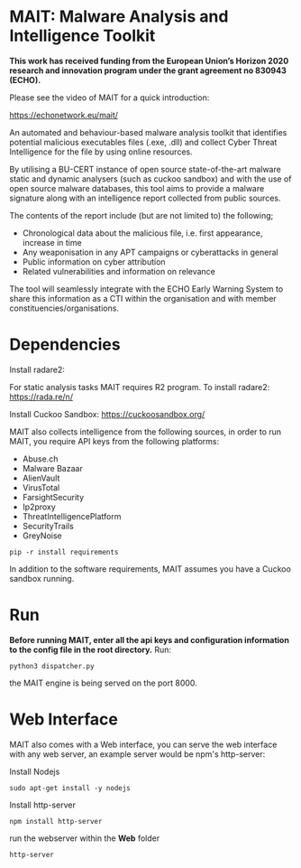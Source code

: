 # MAIT: Malware Analysis and Intelligence Toolkit

**This work has received funding from the European Union’s Horizon 2020 research and innovation program under the grant agreement no 830943 (ECHO).**

Please see the video of MAIT for a quick introduction:

https://echonetwork.eu/mait/


An automated and behaviour-based malware analysis toolkit that identifies potential malicious executables files (.exe, .dll) and collect Cyber Threat Intelligence for the file by using online resources.  

By utilising a BU-CERT instance of open source state-of-the-art malware static and dynamic analysers (such as cuckoo sandbox) and with the use of open source malware databases, this tool aims to provide a malware signature along with an intelligence report collected from public sources.  

The contents of the report include (but are not limited to) the following;  

* Chronological data about the malicious file, i.e. first appearance, increase in time  
* Any weaponisation in any APT campaigns or cyberattacks in general 
* Public information on cyber attribution 
* Related vulnerabilities and information on relevance 

The tool will seamlessly integrate with the ECHO Early Warning System to share this information as a CTI within the organisation and with member constituencies/organisations. 

# Dependencies
Install radare2: 

For static analysis tasks MAIT requires R2 program. To install radare2:
https://rada.re/n/

Install Cuckoo Sandbox:
https://cuckoosandbox.org/

MAIT also collects intelligence from the following sources, in order to run MAIT, you require API keys from the following platforms: 

* Abuse.ch
* Malware Bazaar
* AlienVault
* VirusTotal
* FarsightSecurity
* Ip2proxy
* ThreatIntelligencePlatform
* SecurityTrails
* GreyNoise

```
pip -r install requirements
```

In addition to the software requirements, MAIT assumes you have a Cuckoo sandbox running. 

# Run
**Before running MAIT, enter all the api keys and configuration information to the config file in the root directory.**
Run:

```
python3 dispatcher.py
```
the MAIT engine is being served on the port 8000. 

# Web Interface
MAIT also comes with a Web interface, you can serve the web interface with any web server, an example server would be npm's http-server:

Install Nodejs 
```
sudo apt-get install -y nodejs
```
Install http-server
```
npm install http-server
```
run the webserver within the **Web** folder
```
http-server
```










